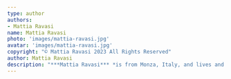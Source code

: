 ```yaml
---
type: author
authors:
- Mattia Ravasi
name: Mattia Ravasi
photo: 'images/mattia-ravasi.jpg'
avatar: 'images/mattia-ravasi.jpg'
copyright: "© Mattia Ravasi 2023 All Rights Reserved"
author: Mattia Ravasi
description: "***Mattia Ravasi*** *is from Monza, Italy, and lives and works in Bath. He has written for* The Millions, Modern Fiction Studies, *and* The Submarine. *His stories have appeared in independent magazines, including* Planet Scumm, Underland Arcana, *and* Andromeda Spaceways Magazine. *He talks about books on his YouTube channel, [The Bookchemist](https://www.youtube.com/c/thebookchemist), and tweets as [@thebookchemist](https://twitter.com/The_Bookchemist) too.*"
---
```


